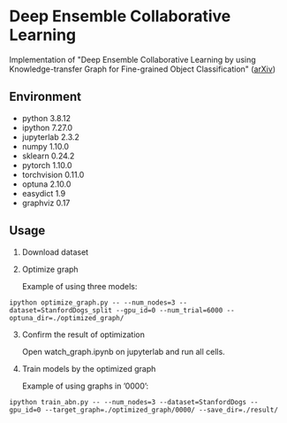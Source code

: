 # Deep Ensemble Collaborative Learning
Implementation of "Deep Ensemble Collaborative Learning by using Knowledge-transfer Graph for Fine-grained Object Classification" ([arXiv](https://arxiv.org/abs/2103.14845))

## Environment
* python 3.8.12
* ipython 7.27.0
* jupyterlab 2.3.2
* numpy 1.10.0
* sklearn 0.24.2
* pytorch 1.10.0
* torchvision 0.11.0
* optuna 2.10.0
* easydict 1.9
* graphviz 0.17

## Usage
1. Download dataset

2. Optimize graph

    Example of using three models:
~~~ 
ipython optimize_graph.py -- --num_nodes=3 --dataset=StanfordDogs_split --gpu_id=0 --num_trial=6000 --optuna_dir=./optimized_graph/
~~~

3. Confirm the result of optimization

    Open watch_graph.ipynb on jupyterlab and run all cells.

4. Train models by the optimized graph

    Example of using graphs in ’0000’:
~~~ 
ipython train_abn.py -- --num_nodes=3 --dataset=StanfordDogs --gpu_id=0 --target_graph=./optimized_graph/0000/ --save_dir=./result/
~~~
